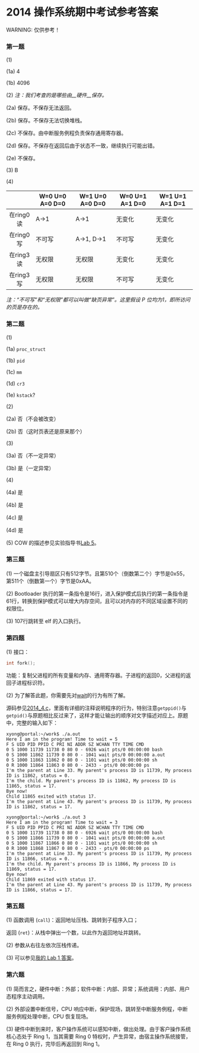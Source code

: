 # 2014 操作系统期中考试参考答案

WARNING: 仅供参考！

### 第一题

(1)

(1a) 4

(1b) 4096

(2) *注：我们考查的是哪些由__硬件__保存。*

(2a) 保存。不保存无法返回。

(2b) 保存。不保存无法切换堆栈。

(2c) 不保存。由中断服务例程负责保存通用寄存器。

(2d) 保存。不保存在返回后由于状态不一致，继续执行可能出错。

(2e) 不保存。

(3) B

(4)

|    | W=0 U=0 A=0 D=0 | W=1 U=0 A=0 D=0 | W=0 U=1 A=1 D=0 | W=1 U=1 A=1 D=1 |
|:--:| --------------- | --------------- | --------------- | --------------- |
|在ring0读|A→1  |A→1      |无变化|无变化|
|在ring0写|不可写|A→1, D→1 |不可写|无变化|
|在ring3读|无权限|无权限    |无变化|无变化|
|在ring3写|无权限|无权限    |不可写|无变化|

*注：“不可写”和“无权限”都可以叫做“缺页异常”。这里假设 P 位均为1，即所访问的页是存在的。*

### 第二题

(1)

(1a) `proc_struct`

(1b) `pid`

(1c) `mm`

(1d) `cr3`

(1e) `kstack`?

(2)

(2a) 否（不会被改变）

(2b) 否（这时页表还是原来那个）

(3)

(3a) 否（不一定异常）

(3b) 是（一定异常）

(4)

(4a) 是

(4b) 是

(4c) 是

(4d) 是

(5) COW 的描述参见实验指导书[Lab 5](https://objectkuan.gitbooks.io/ucore-docs/content/lab5/lab5_2_1_exercises.html)。

### 第三题

(1) 一个磁盘主引导扇区只有512字节。且第510个（倒数第二个）字节是0x55， 第511个（倒数第一个）字节是0xAA。

(2) Bootloader 执行的第一条指令是16行，进入保护模式后执行的第一条指令是61行，转换到保护模式可以增大内存空间，且可以对内存的不同区域设置不同的权限位。

(3) 107行跳转至 elf 的入口执行。

### 第四题

(1) 接口：

```c
int fork();
```

功能：复制父进程的所有变量和内存、通用寄存器。子进程的返回0，父进程的返回子进程标识符。

(2) 为了解答此题，你需要先对[wait](http://linux.die.net/man/2/wait)的行为有所了解。

源码参见[2014_4.c](https://github.com/paulzfm/os_course_spoc_exercises/blob/master/midterm-answer/2014_4.c)，里面有详细的注释说明程序的行为，特别注意`getppid()`与`getpid()`与原题相比反过来了，这样才能让输出的顺序对文字描述对应上。原题中，完整的输入如下：

```
xyong@portal:~/work$ ./a.out
Here I am in the program! Time to wait = 5
F S UID PID PPID C PRI NI ADDR SZ WCHAN TTY TIME CMD
0 S 1000 11739 11738 0 80 0 - 6926 wait pts/0 00:00:00 bash
0 S 1000 11862 11739 0 80 0 - 1041 wait pts/0 00:00:00 a.out
0 S 1000 11863 11862 0 80 0 - 1101 wait pts/0 00:00:00 sh
0 R 1000 11864 11863 0 80 0 - 2433 - pts/0 00:00:00 ps
I'm the parent at Line 33. My parent's process ID is 11739, My process ID is 11862, status = 0.
I'm the child. My parent's process ID is 11862, My process ID is 11865, status = 17.
Bye now!
Child 11865 exited with status 17.
I'm the parent at Line 43. My parent's process ID is 11739, My process ID is 11862, status = 17.

xyong@portal:~/work$ ./a.out 3
Here I am in the program! Time to wait = 3
F S UID PID PPID C PRI NI ADDR SZ WCHAN TTY TIME CMD
0 S 1000 11739 11738 0 80 0 - 6926 wait pts/0 00:00:00 bash
0 S 1000 11866 11739 0 80 0 - 1041 wait pts/0 00:00:00 a.out
0 S 1000 11867 11866 0 80 0 - 1101 wait pts/0 00:00:00 sh
0 R 1000 11868 11867 0 80 0 - 2433 - pts/0 00:00:00 ps
I'm the parent at Line 33. My parent's process ID is 11739, My process ID is 11866, status = 0.
I'm the child. My parent's process ID is 11866, My process ID is 11869, status = 17.
Bye now!
Child 11869 exited with status 17.
I'm the parent at Line 43. My parent's process ID is 11739, My process ID is 11866, status = 17.
```

### 第五题

(1) 函数调用 (`call`)：返回地址压栈、跳转到子程序入口；

返回 (`ret`)：从栈中弹出一个数，以此作为返回地址并跳转。

(2) 参数从右往左依次压栈传递。

(3) 可以参见[我的 Lab 1 答案](https://github.com/paulzfm/ucore-os-lab/blob/master/labcodes/lab1/kern/debug/kdebug.c)。

### 第六题

(1) 简而言之，硬件中断：外部；软件中断：内部、异常；系统调用：内部、用户态程序主动调用。

(2) 外部设置中断信号，CPU 响应中断，保护现场，跳转至中断服务例程，中断服务例程处理中断，CPU 恢复现场。

(3) 硬件中断到来时，客户操作系统可以感知中断，做出处理。由于客户操作系统核心态处于 Ring 1，当其需要 Ring 0 特权时，产生异常，由宿主操作系统接管，在 Ring 0 执行，完毕后再返回到 Ring 1。
